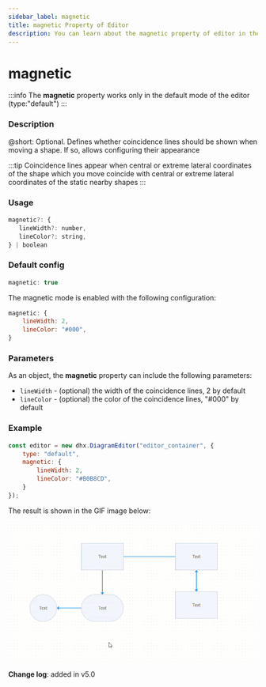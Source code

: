 ```yaml
---
sidebar_label: magnetic
title: magnetic Property of Editor
description: You can learn about the magnetic property of editor in the documentation of the DHTMLX JavaScript Diagram library. Browse developer guides and API reference, try out code examples and live demos, and download a free 30-day evaluation version of DHTMLX Diagram.
---
```


# magnetic

:::info
The **magnetic** property works only in the default mode of the editor (type:"default")
:::

### Description

@short: Optional. Defines whether coincidence lines should be shown when moving a shape. If so, allows configuring their appearance


:::tip
Coincidence lines appear when central or extreme lateral coordinates of the shape which you move coincide with central or extreme lateral coordinates of the static nearby shapes
:::

### Usage

~~~js
magnetic?: {
   lineWidth?: number,
   lineColor?: string,
} | boolean
~~~

### Default config

~~~js
magnetic: true 
~~~

The magnetic mode is enabled with the following configuration: 

~~~js
magnetic: {
    lineWidth: 2,
    lineColor: "#000",
}
~~~

### Parameters

As an object, the **magnetic** property can include the following parameters:

- `lineWidth` - (optional) the width of the coincidence lines, 2 by default 
- `lineColor` - (optional) the color of the coincidence lines, "#000" by default

### Example

~~~js
const editor = new dhx.DiagramEditor("editor_container", {
    type: "default",
    magnetic: {
        lineWidth: 2,
        lineColor: "#B0B8CD",
    }
});
~~~

The result is shown in the GIF image below:

![](../../assets/editor/coincidence_lines.gif)

**Change log**: added in v5.0